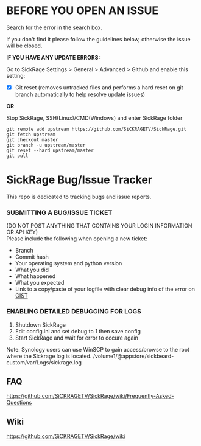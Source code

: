 **BEFORE YOU OPEN AN ISSUE**
===============
Search for the error in the search box.

If you don't find it please follow the guidelines below, otherwise the issue will be closed.

**IF YOU HAVE ANY UPDATE ERRORS:**

Go to SickRage Settings > General > Advanced > Github and enable this setting:

- [X] Git reset (removes untracked files and performs a hard reset on git branch automatically to help resolve update issues)

**OR**

Stop SickRage, SSH(Linux)/CMD(Windows) and enter SickRage folder
```
git remote add upstream https://github.com/SiCKRAGETV/SickRage.git
git fetch upstream
git checkout master
git branch -u upstream/master
git reset --hard upstream/master
git pull
```

SickRage Bug/Issue Tracker
===============

This repo is dedicated to tracking bugs and issue reports.

### SUBMITTING A BUG/ISSUE TICKET
(DO NOT POST ANYTHING THAT CONTAINS YOUR LOGIN INFORMATION OR API KEY)<br />
Please include the following when opening a new ticket:
 - Branch
 - Commit hash
 - Your operating system and python version
 - What you did
 - What happened
 - What you expected
 - Link to a copy/paste of your logfile with clear debug info of the error on [GIST](http://gist.github.com)

### ENABLING DETAILED DEBUGGING FOR LOGS
1. Shutdown SickRage
2. Edit config.ini and set debug to 1 then save config
3. Start SickRage and wait for error to occure again

Note: Synology users can use WinSCP to gain access/browse to the root where the Sickrage log is located. /volume1/@appstore/sickbeard-custom/var/Logs/sickrage.log

## FAQ

https://github.com/SiCKRAGETV/SickRage/wiki/Frequently-Asked-Questions

## Wiki

https://github.com/SiCKRAGETV/SickRage/wiki
